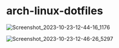 # arch-linux-dotfiles

![Screenshot_2023-10-23-12-44-16_1176](https://github.com/haleemhawkins/arch-linux-dotfiles/assets/62164901/33874776-3561-467b-b63d-4fbca6d2335b)

![Screenshot_2023-10-23-12-46-26_5297](https://github.com/haleemhawkins/arch-linux-dotfiles/assets/62164901/3c0d981c-7fa6-4b14-abec-d06953fc20b2)

